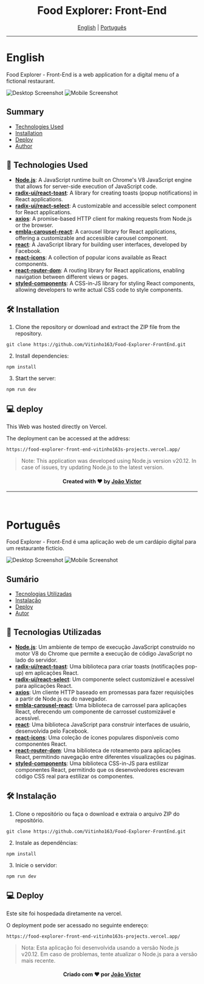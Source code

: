 <h1 align="center">Food Explorer: Front-End</h1>

<div align="center">
  <a href="#english">English</a> |
  <a href="#portugues">Português</a>
</div>

---

# English <a name = "english"></a>

Food Explorer - Front-End is a web application for a digital menu of a fictional restaurant.

![Desktop Screenshot](https://imgur.com/URuo3pd.png)
![Mobile Screenshot](https://imgur.com/osVgJdR.png)

## Summary

- [Technologies Used](#technologies-used-en)
- [Installation](#installation-en)
- [Deploy](#deploy-en)
- [Author](#author-en)

## 🚀 Technologies Used <a name = "tecnologies-used-en"></a>

- **[Node.js](https://nodejs.org/)**: A JavaScript runtime built on Chrome's V8 JavaScript engine that allows for server-side execution of JavaScript code.
- **[radix-ui/react-toast](https://www.npmjs.com/package/@radix-ui/react-toast)**: A library for creating toasts (popup notifications) in React applications.
- **[radix-ui/react-select](https://www.npmjs.com/package/@radix-ui/react-select)**: A customizable and accessible select component for React applications.
- **[axios](https://axios-http.com/)**: A promise-based HTTP client for making requests from Node.js or the browser.
- **[embla-carousel-react](https://www.embla-carousel.com/)**: A carousel library for React applications, offering a customizable and accessible carousel component.
- **[react](https://reactjs.org/)**: A JavaScript library for building user interfaces, developed by Facebook.
- **[react-icons](https://react-icons.github.io/react-icons/)**: A collection of popular icons available as React components.
- **[react-router-dom](https://reactrouter.com/en/6.23.0)**: A routing library for React applications, enabling navigation between different views or pages.
- **[styled-components](https://styled-components.com/)**: A CSS-in-JS library for styling React components, allowing developers to write actual CSS code to style components.

## 🛠️ Installation <a name = "installation-en"></a>

1. Clone the repository or download and extract the ZIP file from the repository.
```
git clone https://github.com/Vitinho163/Food-Explorer-FrontEnd.git
``` 

2. Install dependencies:
```
npm install
```  

3. Start the server:
```
npm run dev
```

## 💻 deploy <a name = "deploy-en"></a>

This Web was hosted directly on Vercel.

The deployment can be accessed at the address: 
```
https://food-explorer-front-end-vitinho163s-projects.vercel.app/
```

>Note: This application was developed using Node.js version v20.12. In case of issues, try updating Node.js to the latest version.

<div align="center" name="author-en">
  <h4>Created with ❤️ by <a href="https://github.com/Vitinho163">João Victor</a></h4>
</div>

---
<br>

# Português <a name = "portugues"></a>

Food Explorer - Front-End é uma aplicação web de um cardápio digital para um restaurante fictício.

![Desktop Screenshot](https://imgur.com/URuo3pd.png)
![Mobile Screenshot](https://imgur.com/osVgJdR.png)

## Sumário

- [Tecnologias Utilizadas](#tecnologias-usadas-pt)
- [Instalação](#instalacao-pt)
- [Deploy](#deploy-pt)
- [Autor](#autor-pt)

## 🚀 Tecnologias Utilizadas <a name = "tecnologias-usadas-pt"></a>

- **[Node.js](https://nodejs.org/)**: Um ambiente de tempo de execução JavaScript construído no motor V8 do Chrome que permite a execução de código JavaScript no lado do servidor.
- **[radix-ui/react-toast](https://www.npmjs.com/package/@radix-ui/react-toast)**: Uma biblioteca para criar toasts (notificações pop-up) em aplicações React.
- **[radix-ui/react-select](https://www.npmjs.com/package/@radix-ui/react-select)**: Um componente select customizável e acessível para aplicações React.
- **[axios](https://axios-http.com/)**: Um cliente HTTP baseado em promessas para fazer requisições a partir de Node.js ou do navegador.
- **[embla-carousel-react](https://www.embla-carousel.com/)**: Uma biblioteca de carrossel para aplicações React, oferecendo um componente de carrossel customizável e acessível.
- **[react](https://reactjs.org/)**: Uma biblioteca JavaScript para construir interfaces de usuário, desenvolvida pelo Facebook.
- **[react-icons](https://react-icons.github.io/react-icons/)**: Uma coleção de ícones populares disponíveis como componentes React.
- **[react-router-dom](https://reactrouter.com/en/6.23.0)**: Uma biblioteca de roteamento para aplicações React, permitindo navegação entre diferentes visualizações ou páginas.
- **[styled-components](https://styled-components.com/)**: Uma biblioteca CSS-in-JS para estilizar componentes React, permitindo que os desenvolvedores escrevam código CSS real para estilizar os componentes.

## 🛠️ Instalação <a name = "instalacao-pt"></a>

1. Clone o repositório ou faça o download e extraia o arquivo ZIP do repositório.
```
git clone https://github.com/Vitinho163/Food-Explorer-FrontEnd.git
``` 

2. Instale as dependências:
```
npm install
```

3. Inicie o servidor:
```
npm run dev
```

## 💻 Deploy <a name = "deploy-pt"></a>

Este site foi hospedada diretamente na vercel.

O deployment pode ser acessado no seguinte endereço:
```
https://food-explorer-front-end-vitinho163s-projects.vercel.app/
```

>Nota: Esta aplicação foi desenvolvida usando a versão Node.js v20.12. Em caso de problemas, tente atualizar o Node.js para a versão mais recente.

<div align="center" name="autor-pt">
  <h4>Criado com ❤️ por <a href="https://github.com/Vitinho163">João Victor</a></h4>
</div>